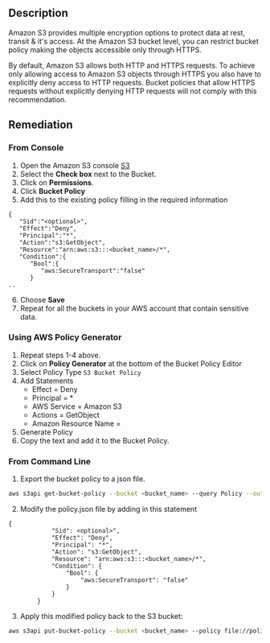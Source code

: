 ## Description

Amazon S3 provides multiple encryption options to protect data at rest, transit & it's access. At the Amazon S3 bucket level, you can restrict bucket policy making the objects accessible only through HTTPS.

By default, Amazon S3 allows both HTTP and HTTPS requests. To achieve only allowing access to Amazon S3 objects through HTTPS you also have to explicitly deny access to HTTP requests. Bucket policies that allow HTTPS requests without explicitly denying HTTP requests will not comply with this recommendation.

## Remediation

### From Console

1. Open the Amazon S3 console [S3](https://console.aws.amazon.com/s3/)
2. Select the **Check box** next to the Bucket.
3. Click on **Permissions**.
4. Click **Bucket Policy**
5. Add this to the existing policy filling in the required information
```
{
   "Sid":"<optional>",
   "Effect":"Deny",
   "Principal":"*",
   "Action":"s3:GetObject",
   "Resource":"arn:aws:s3:::<bucket_name>/*",
   "Condition":{
      "Bool":{
         "aws:SecureTransport":"false"
      }
..
```
6. Choose **Save**
7. Repeat for all the buckets in your AWS account that contain sensitive data.

### Using AWS Policy Generator

1. Repeat steps 1-4 above.
2. Click on **Policy Generator** at the bottom of the Bucket Policy Editor
3. Select Policy Type `S3 Bucket Policy`
4. Add Statements 
    - Effect = Deny 
    - Principal = * 
    - AWS Service = Amazon S3 
    - Actions = GetObject 
    - Amazon Resource Name =
5. Generate Policy
6. Copy the text and add it to the Bucket Policy.

### From Command Line

1. Export the bucket policy to a json file.

```bash
aws s3api get-bucket-policy --bucket <bucket_name> --query Policy --output text > policy.json
```

2. Modify the policy.json file by adding in this statement

```
{
            "Sid": <optional>",
            "Effect": "Deny",
            "Principal": "*",
            "Action": "s3:GetObject",
            "Resource": "arn:aws:s3:::<bucket_name>/*",
            "Condition": {
                "Bool": {
                    "aws:SecureTransport": "false"
                }
            }
        }
```

3. Apply this modified policy back to the S3 bucket:

```bash
aws s3api put-bucket-policy --bucket <bucket_name> --policy file://policy.json
```
